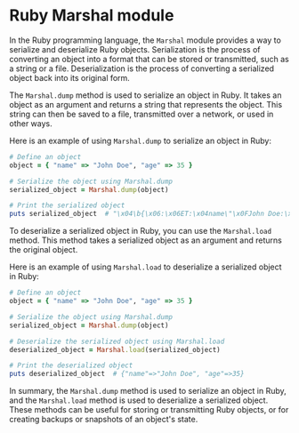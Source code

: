 # Ruby Marshal module

In the Ruby programming language, the `Marshal` module provides a way to serialize and deserialize Ruby objects. Serialization is the process of converting an object into a format that can be stored or transmitted, such as a string or a file. Deserialization is the process of converting a serialized object back into its original form.

The `Marshal.dump` method is used to serialize an object in Ruby. It takes an object as an argument and returns a string that represents the object. This string can then be saved to a file, transmitted over a network, or used in other ways.

Here is an example of using `Marshal.dump` to serialize an object in Ruby:

```ruby
# Define an object
object = { "name" => "John Doe", "age" => 35 }

# Serialize the object using Marshal.dump
serialized_object = Marshal.dump(object)

# Print the serialized object
puts serialized_object  # "\x04\b{\x06:\x06ET:\x04name\"\x0FJohn Doe:\x03agei\x00\x00\x00#"
```

To deserialize a serialized object in Ruby, you can use the `Marshal.load` method. This method takes a serialized object as an argument and returns the original object.

Here is an example of using `Marshal.load` to deserialize a serialized object in Ruby:

```ruby
# Define an object
object = { "name" => "John Doe", "age" => 35 }

# Serialize the object using Marshal.dump
serialized_object = Marshal.dump(object)

# Deserialize the serialized object using Marshal.load
deserialized_object = Marshal.load(serialized_object)

# Print the deserialized object
puts deserialized_object  # {"name"=>"John Doe", "age"=>35}
```

In summary, the `Marshal.dump` method is used to serialize an object in Ruby, and the `Marshal.load` method is used to deserialize a serialized object. These methods can be useful for storing or transmitting Ruby objects, or for creating backups or snapshots of an object's state.